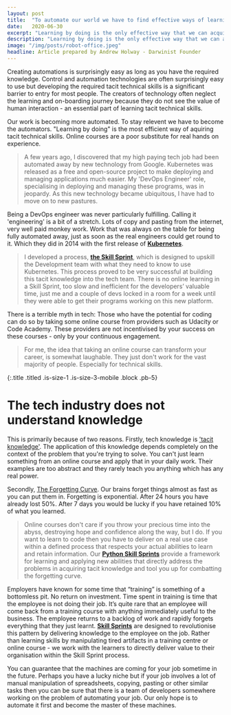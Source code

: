 ```yaml
---
layout: post
title:  "To automate our world we have to find effective ways of learning new technical skills"
date:   2020-06-30
excerpt: "Learning by doing is the only effective way that we can acquire new technical skills. Skill Sprints are designed to approach this challenge head on."
description: "Learning by doing is the only effective way that we can acquire new technical skills. Skill Sprints are designed to approach this challenge head on."
image: "/img/posts/robot-office.jpeg"
headline: Article prepared by Andrew Holway - Darwinist Founder
---
```


Creating automations is surprisingly easy as long as you have the required knowledge. Control and automation technologies are often surprisingly easy to use but developing the required tacit technical skills is a significant barrier to entry for most people. The creators of technology often neglect the learning and on-boarding journey because they do not see the value of human interaction - an essential part of learning tacit technical skills.

Our work is becoming more automated. To stay relevent we have to become the automators. "Learning by doing" is the most efficient way of aquiring tacit technical skills. Online courses are a poor substitute for real hands on experience. 

>A few years ago, I discovered that my high paying tech job had been automated away by new technology from Google. Kubernetes was released as a free and open-source project to make deploying and managing applications much easier. My 'DevOps Engineer' role, specialising in deploying and managing these programs, was in jeopardy. As this new technology became ubiquitous, I have had to move on to new pastures.

Being a DevOps engineer was never particularly fulfilling. Calling it 'engineering' is a bit of a stretch. Lots of copy and pasting from the internet, very well paid monkey work. Work that was always on the table for being fully automated away, just as soon as the real engineers could get round to it. Which they did in 2014 with the first release of [**Kubernetes**](/technology/kubernetes/).


>I developed a process, [**the Skill Sprint**](/product/skill-sprint/), which is designed to upskill the Development team with what they need to know to use Kubernetes. This process proved to be very successful at building this tacit knowledge into the tech team. There is no online learning in a Skill Sprint, too slow and inefficient for the developers’ valuable time, just me and a couple of devs locked in a room for a week until they were able to get their programs working on this new platform.

There is a terrible myth in tech: Those who have the potential for coding can do so by taking some online course from providers such as Udacity or Code Academy. These providers are not incentivised by your success on these courses - only by your continuous engagement. 

>For me, the idea that taking an online course can transform your career, is somewhat laughable. They just don't work for the vast majority of people. Especially for technical skills.

{:.title .titled .is-size-1 .is-size-3-mobile .block .pb-5}
# The tech industry does not understand knowledge

This is primarily because of two reasons. Firstly, tech knowledge is ['tacit knowledge'](https://www.starmind.ai/resources/what-is-tacit-knowledge-and-how-do-you-access-it). The application of this knowledge depends completely on the context of the problem that you're trying to solve. You can't just learn something from an online course and apply that in your daily work. Their examples are too abstract and they rarely teach you anything which has any real power.

Secondly, [The Forgetting Curve](https://en.wikipedia.org/wiki/Forgetting_curve). Our brains forget things almost as fast as you can put them in. Forgetting is exponential. After 24 hours you have already lost 50%. After 7 days you would be lucky if you have retained 10% of what you learned.

>Online courses don't care if you throw your precious time into the abyss, destroying hope and confidence along the way, but I do. If you want to learn to code then you have to deliver on a real use case within a defined process that respects your actual abilities to learn and retain information. Our [**Python Skill Sprints**](/technology/python/) provide a framework for learning and applying new abilities that directly address the problems in acquiring tacit knowledge and tool you up for combatting the forgetting curve.

Employers have known for some time that “training” is something of a bottomless pit. No return on investment. Time spent in training is time that the employee is not doing their job. It’s quite rare that an employee will come back from a training course with anything immediately useful to the business. The employee returns to a backlog of work and rapidly forgets everything that they just learnt. [**Skill Sprints**](/product/skill-sprint/) are designed to revolutionise this pattern by delivering knowledge to the employee on the job. Rather than learning skills by manipulating tired artifacts in a training centre or online course - we work with the learners to directly deliver value to their organisation within the Skill Sprint process.

You can guarantee that the machines are coming for your job sometime in the future. Perhaps you have a lucky niche but if your job involves a lot of manual manipulation of spreadsheets, copying, pasting or other similar tasks then you can be sure that there is a team of developers somewhere working on the problem of automating your job. Our only hope is to automate it first and become the master of these machines.

